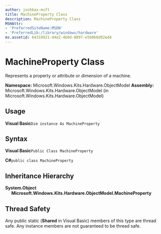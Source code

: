 ```yaml
---
author: joshbax-msft
title: MachineProperty Class
description: MachineProperty Class
MSHAttr:
- 'PreferredSiteName:MSDN'
- 'PreferredLib:/library/windows/hardware'
ms.assetid: 64319921-d4e2-4b0d-8897-e5b0b8d92ed4
---
```


# MachineProperty Class


Represents a property or attribute or dimension of a machine.

**Namespace:** Microsoft.Windows.Kits.Hardware.ObjectModel **Assembly:** Microsoft.Windows.Kits.Hardware.ObjectModel (in Microsoft.Windows.Kits.Hardware.ObjectModel)

## Usage


**Visual Basic**`Dim instance As MachineProperty`

## Syntax


**Visual Basic**`Public Class MachineProperty`

**C#**`public class MachineProperty`

## Inheritance Hierarchy


**System.Object**      **Microsoft.Windows.Kits.Hardware.ObjectModel.MachineProperty**

## Thread Safety


Any public static (**Shared** in Visual Basic) members of this type are thread safe. Any instance members are not guaranteed to be thread safe.

 

 







